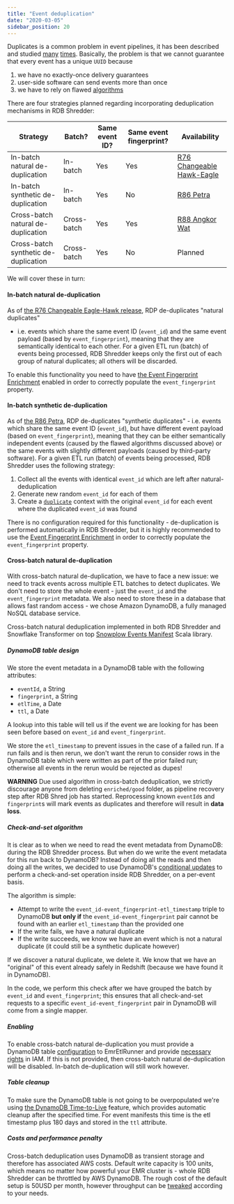 ```yaml
---
title: "Event deduplication"
date: "2020-03-05"
sidebar_position: 20
---
```


Duplicates is a common problem in event pipelines, it has been described and studied [many](http://snowplowanalytics.com/blog/2015/08/19/dealing-with-duplicate-event-ids/) [times](http://snowplowanalytics.com/blog/2016/01/26/snowplow-r76-changeable-hawk-eagle-released/#deduplication). Basically, the problem is that we cannot guarantee that every event has a unique `UUID` because

1. we have no exactly-once delivery guarantees
2. user-side software can send events more than once
3. we have to rely on flawed [algorithms](http://snowplowanalytics.com/blog/2016/01/26/snowplow-r76-changeable-hawk-eagle-released/#deduplication)

There are four strategies planned regarding incorporating deduplication mechanisms in RDB Shredder:

| Strategy                             | Batch?      | Same event ID? | Same event fingerprint? | Availability                                                                                                                         |
| ------------------------------------ | ----------- | -------------- | ----------------------- | ------------------------------------------------------------------------------------------------------------------------------------ |
| In-batch natural de-duplication      | In-batch    | Yes            | Yes                     | [R76 Changeable Hawk-Eagle](http://snowplowanalytics.com/blog/2016/01/26/snowplow-r76-changeable-hawk-eagle-released/#deduplication) |
| In-batch synthetic de-duplication    | In-batch    | Yes            | No                      | [R86 Petra](http://snowplowanalytics.com/blog/2016/12/20/snowplow-r86-petra-released/)                                               |
| Cross-batch natural de-duplication   | Cross-batch | Yes            | Yes                     | [R88 Angkor Wat](http://snowplowanalytics.com/blog/2017/04/27/snowplow-r88-angkor-wat-released/)                                     |
| Cross-batch synthetic de-duplication | Cross-batch | Yes            | No                      | Planned                                                                                                                              |

We will cover these in turn:

#### In-batch natural de-duplication

As of [the R76 Changeable Eagle-Hawk release](http://snowplowanalytics.com/blog/2016/01/26/snowplow-r76-changeable-hawk-eagle-released/#deduplication), RDP de-duplicates "natural duplicates"

- i.e. events which share the same event ID (`event_id`) and the same event payload (based by `event_fingerprint`), meaning that they are semantically identical to each other. For a given ETL run (batch) of events being processed, RDB Shredder keeps only the first out of each group of natural duplicates; all others will be discarded.

To enable this functionality you need to have [the Event Fingerprint Enrichment](/docs/pipeline/enrichments/available-enrichments/event-fingerprint-enrichment/index.md) enabled in order to correctly populate the `event_fingerprint` property.

#### In-batch synthetic de-duplication

As of [the R86 Petra](http://snowplowanalytics.com/blog/2016/12/20/snowplow-r86-petra-released/), RDP de-duplicates "synthetic duplicates" - i.e. events which share the same event ID (`event_id`), but have different event payload (based on `event_fingerprint`), meaning that they can be either semantically independent events (caused by the flawed algorithms discussed above) or the same events with slightly different payloads (caused by third-party software). For a given ETL run (batch) of events being processed, RDB Shredder uses the following strategy:

1. Collect all the events with identical `event_id` which are left after natural-deduplication
2. Generate new random `event_id` for each of them
3. Create a [`duplicate`](https://github.com/snowplow/iglu-central/blob/master/schemas/com.snowplowanalytics.snowplow/duplicate/jsonschema/1-0-0) context with the original `event_id` for each event where the duplicated `event_id` was found

There is no configuration required for this functionality - de-duplication is performed automatically in RDB Shredder, but it is highly recommended to use the [Event Fingerprint Enrichment](/docs/pipeline/enrichments/available-enrichments/event-fingerprint-enrichment/index.md) in order to correctly populate the `event_fingerprint` property.

#### Cross-batch natural de-duplication

With cross-batch natural de-duplication, we have to face a new issue: we need to track events across multiple ETL batches to detect duplicates. We don't need to store the whole event - just the `event_id` and the `event_fingerprint` metadata. We also need to store these in a database that allows fast random access - we chose Amazon DynamoDB, a fully managed NoSQL database service.

Cross-batch natural deduplication implemented in both RDB Shredder and Snowflake Transformer on top [Snowplow Events Manifest](https://github.com/snowplow-incubator/snowplow-events-manifest) Scala library.

##### DynamoDB table design

We store the event metadata in a DynamoDB table with the following attributes:

- `eventId`, a String
- `fingerprint`, a String
- `etlTime`, a Date
- `ttl`, a Date

A lookup into this table will tell us if the event we are looking for has been seen before based on `event_id` and `event_fingerprint`.

We store the `etl_timestamp` to prevent issues in the case of a failed run. If a run fails and is then rerun, we don't want the rerun to consider rows in the DynamoDB table which were written as part of the prior failed run; otherwise all events in the rerun would be rejected as dupes!

**WARNING** Due used algorithm in cross-batch deduplication, we strictly discourage anyone from deleting `enriched/good` folder, as pipeline recovery step after RDB Shred job has started. Reprocessing known `eventId`s and `fingerprint`s will mark events as duplicates and therefore will result in **data loss**.

##### Check-and-set algorithm

It is clear as to when we need to read the event metadata from DynamoDB: during the RDB Shredder process. But when do we write the event metadata for this run back to DynamoDB? Instead of doing all the reads and then doing all the writes, we decided to use DynamoDB's [conditional updates](http://docs.aws.amazon.com/amazondynamodb/latest/developerguide/WorkingWithItems.html#WorkingWithItems.ConditionalUpdate) to perform a check-and-set operation inside RDB Shredder, on a per-event basis.

The algorithm is simple:

- Attempt to write the `event_id-event_fingerprint-etl_timestamp` triple to DynamoDB **but only if** the `event_id-event_fingerprint` pair cannot be found with an earlier `etl_timestamp` than the provided one
- If the write fails, we have a natural duplicate
- If the write succeeds, we know we have an event which is not a natural duplicate (it could still be a synthetic duplicate however)

If we discover a natural duplicate, we delete it. We know that we have an "original" of this event already safely in Redshift (because we have found it in DynamoDB).

In the code, we perform this check after we have grouped the batch by `event_id` and `event_fingerprint`; this ensures that all check-and-set requests to a specific `event_id-event_fingerprint` pair in DynamoDB will come from a single mapper.

##### Enabling

To enable cross-batch natural de-duplication you must provide a DynamoDB table [configuration](/docs/api-reference/loaders-storage-targets/snowplow-rdb-loader/previous-versions/snowplow-rdb-loader/dynamodb-table/index.md) to EmrEtlRunner and provide [necessary rights](/docs/api-reference/loaders-storage-targets/snowplow-rdb-loader/previous-versions/snowplow-rdb-loader/dynamodb-table/index.md#2-setting-up-iam-policy) in IAM. If this is not provided, then cross-batch natural de-duplication will be disabled. In-batch de-duplication will still work however.

##### Table cleanup

To make sure the DynamoDB table is not going to be overpopulated we're using [the DynamoDB Time-to-Live](http://docs.aws.amazon.com/amazondynamodb/latest/developerguide/TTL.html) feature, which provides automatic cleanup after the specified time. For event manifests this time is the etl timestamp plus 180 days and stored in the `ttl` attribute.

##### Costs and performance penalty

Cross-batch deduplication uses DynamoDB as transient storage and therefore has associated AWS costs. Default write capacity is 100 units, which means no matter how powerful your EMR cluster is - whole RDB Shredder can be throttled by AWS DynamoDB. The rough cost of the default setup is 50USD per month, however throughput can be [tweaked](/docs/api-reference/loaders-storage-targets/snowplow-rdb-loader/previous-versions/snowplow-rdb-loader/dynamodb-table/index.md) according to your needs.
